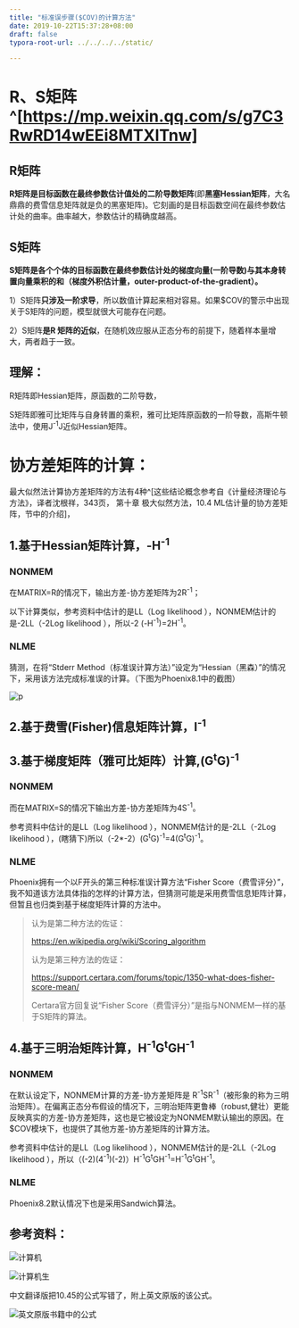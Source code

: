 ```yaml
---
title: "标准误步骤($COV)的计算方法"
date: 2019-10-22T15:37:28+08:00
draft: false
typora-root-url: ../../../../static/

---
```




# R、S矩阵^[https://mp.weixin.qq.com/s/g7C3RwRD14wEEi8MTXlTnw]

## R矩阵

**R矩阵是目标函数在最终参数估计值处的二阶导数矩阵**(即**黑塞Hessian矩阵**，大名鼎鼎的费雪信息矩阵就是负的黑塞矩阵)。它刻画的是目标函数空间在最终参数估计处的曲率。曲率越大，参数估计的精确度越高。

## S矩阵

**S矩阵是各个个体的目标函数在最终参数估计处的梯度向量(一阶导数)与其本身转置向量乘积的和（梯度外积估计量，outer-product-of-the-gradient）。**

1）S矩阵**只涉及一阶求导**，所以数值计算起来相对容易。如果$COV的警示中出现关于S矩阵的问题，模型就很大可能存在问题。

2）S矩阵**是R 矩阵的近似**，在随机效应服从正态分布的前提下，随着样本量增大，两者趋于一致。

## 理解：

R矩阵即Hessian矩阵，原函数的二阶导数，

S矩阵即雅可比矩阵与自身转置的乘积，雅可比矩阵原函数的一阶导数，高斯牛顿法中，使用J<sup>-1</sup>J近似Hessian矩阵。

  

# 协方差矩阵的计算：

最大似然法计算协方差矩阵的方法有4种^[这些结论概念参考自《计量经济理论与方法》，译者沈根祥，343页， 第十章 极大似然方法，10.4 ML估计量的协方差矩阵，节中的介绍]，

## 1.基于Hessian矩阵计算，-H<sup>-1</sup>

### NONMEM

在MATRIX=R的情况下，输出方差-协方差矩阵为2R<sup>-1</sup>；

以下计算类似，参考资料中估计的是LL（Log likelihood ），NONMEM估计的是-2LL（-2Log likelihood ），所以-2 (-H<sup>-1</sup>)=2H<sup>-1</sup>。

### NLME

猜测，在将“Stderr Method（标准误计算方法）”设定为“Hessian（黑森）”的情况下，采用该方法完成标准误的计算。（下图为Phoenix8.1中的截图）

![p](/images/标准误步骤的计算方法/p.png)

## 2.基于费雪(Fisher)信息矩阵计算，I<sup>-1</sup>



## 3.基于梯度矩阵（雅可比矩阵）计算,(G<sup>t</sup>G)<sup>-1</sup>

### NONMEM

而在MATRIX=S的情况下输出方差-协方差矩阵为4S<sup>-1</sup>。

参考资料中估计的是LL（Log likelihood ），NONMEM估计的是-2LL（-2Log likelihood ），(瞎猜下)所以（-2*-2）(G<sup>t</sup>G)<sup>-1</sup>=4(G<sup>t</sup>G)<sup>-1</sup>。

### NLME

Phoenix拥有一个以F开头的第三种标准误计算方法“Fisher Score（费雪评分）”，我不知道该方法具体指的怎样的计算方法，但猜测可能是采用费雪信息矩阵计算，但暂且也归类到基于梯度矩阵计算的方法中。

> 认为是第二种方法的佐证：
>
> https://en.wikipedia.org/wiki/Scoring_algorithm
>
> 认为是第三种方法的佐证：
>
>  https://support.certara.com/forums/topic/1350-what-does-fisher-score-mean/ 
>
> Certara官方回复说“Fisher Score（费雪评分）”是指与NONMEM一样的基于S矩阵的算法。



## 4.基于三明治矩阵计算，H<sup>-1</sup>G<sup>t</sup>GH<sup>-1</sup>

### NONMEM

在默认设定下，NONMEM计算的方差-协方差矩阵是 R<sup>-1</sup>SR<sup>-1</sup>（被形象的称为三明治矩阵）。在偏离正态分布假设的情况下，三明治矩阵更鲁棒（robust,健壮）更能反映真实的方差-协方差矩阵，这也是它被设定为NONMEM默认输出的原因。在$COV模块下，也提供了其他方差-协方差矩阵的计算方法。

参考资料中估计的是LL（Log likelihood ），NONMEM估计的是-2LL（-2Log likelihood ），所以（(-2)(4<sup>-1</sup>)(-2)）H<sup>-1</sup>G<sup>t</sup>GH<sup>-1</sup>=H<sup>-1</sup>G<sup>t</sup>GH<sup>-1</sup>。

### NLME

Phoenix8.2默认情况下也是采用Sandwich算法。

## 参考资料：



 ![计算机](/images/标准误步骤的计算方法/clip_image001.png)

 ![计算机生](/images/标准误步骤的计算方法/clip_image001-1571734209957.png)

中文翻译版把10.45的公式写错了，附上英文原版的该公式。

![英文原版书籍中的公式](/images/标准误步骤的计算方法/clip_image003.png)